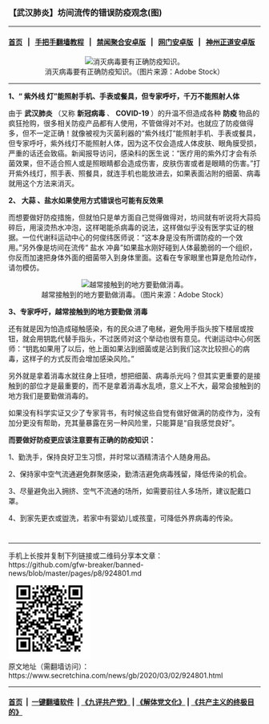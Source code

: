 ### 【武汉肺炎】坊间流传的错误防疫观念(图)
------------------------

#### [首页](https://github.com/gfw-breaker/banned-news/blob/master/README.md) &nbsp;&nbsp;|&nbsp;&nbsp; [手把手翻墙教程](https://github.com/gfw-breaker/guides/wiki) &nbsp;&nbsp;|&nbsp;&nbsp; [禁闻聚合安卓版](https://github.com/gfw-breaker/bn-android) &nbsp;&nbsp;|&nbsp;&nbsp; [网门安卓版](https://github.com/oGate2/oGate) &nbsp;&nbsp;|&nbsp;&nbsp; [神州正道安卓版](https://github.com/SzzdOgate/update) 



<div class="article_right" style="fone-color:#000">
 <p style="text-align:center">
  <img alt="消灭病毒要有正确防疫知识。" src="//img3.secretchina.com/pic/2020/3-1/p2638821a159827245-ss.jpg"/>
  <br>
   消灭病毒要有正确防疫知识。（图片来源：Adobe Stock）
   <span id="hideid" name="hideid" style="color:red;display:none;">
    <span href="https://www.secretchina.com">
    </span>
   </span>
  </br>
 </p>
 <div id="txt-mid1-t21-2017">
  

---


  </div>
 </div>
 <p>
  <strong>
   1、“
   <span href="https://www.secretchina.com/news/gb/tag/紫外线" target="_blank">
    紫外线
   </span>
   灯”能照射手机、手表或餐具，但专家呼吁，千万不能照射人体
  </strong>
  <span id="hideid" name="hideid" style="color:red;display:none;">
   <span href="https://www.secretchina.com">
   </span>
  </span>
 </p>
 <p>
  由于
  <strong>
   <span href="https://www.secretchina.com/news/gb/tag/武汉肺炎" target="_blank">
    武汉肺炎
   </span>
  </strong>
  （又称
  <strong>
   新冠病毒
  </strong>
  、
  <strong>
   COVID-19
  </strong>
  ）的升温不但造成各种
  <strong>
   防疫
  </strong>
  物品的疯狂抢购，很多相关防疫产品都有人使用，不管做得对不对。也就应了防疫做得多，但不一定正确！就像被视为灭菌利器的“紫外线灯”能照射手机、手表或餐具，但专家呼吁，紫外线灯不能照射人体，因为这不仅会造成人体皮肤、眼角膜受损，严重的话还会致癌。新闻报导访问，感染科的医生说：“医疗用的紫外灯才会有杀菌效果，但不适合照人或是照眼睛都会造成伤害，皮肤伤害或者是眼睛的伤害。”打开紫外线灯，照手表、照餐具，就连手机也能放进去，如果表面沾附的细菌、病毒就用这个方法来消灭。
 </p>
 <p>
  <strong>
   2、
   <span href="https://www.secretchina.com/news/gb/tag/大蒜" target="_blank">
    大蒜
   </span>
   、盐水如果使用方式错误也可能有反效果
  </strong>
 </p>
 <p>
  而想要做好防疫措施，但就怕只是单方面自己觉得做得对，坊间就有听说将大蒜捣碎后，用滚烫热水冲泡，这样喝能杀病毒的说法，这样做似乎没有医学实证的根据。一位代谢科运动中心的何俊纬医师说：“这本身是没有所谓防疫的一个效用。”另外像是坊间在流传“
  <span href="https://www.secretchina.com/news/gb/tag/盐水" target="_blank">
   盐水
  </span>
  冲鼻”如果盐水刚好碰到人体最脆弱的一个组织，你反而加速把身体外面的细菌带入到身体里面。这看在专家眼里也算是危险动作，请勿模仿。
 </p>
 <p style="text-align:center">
  <img alt="越常接触到的地方要勤做消毒。" src="//img3.secretchina.com/pic/2020/2-8/p2623091a493756459-ss.jpg"/>
  <br>
   越常接触到的地方要勤做消毒。（图片来源：Adobe Stock）
  </br>
 </p>
 <p>
  <strong>
   3、专家呼吁，越常接触到的地方要勤做
   <span href="https://www.secretchina.com/news/gb/tag/消毒" target="_blank">
    消毒
   </span>
  </strong>
 </p>
 <p>
  还有就是因为怕造成碰触感染，有的民众进了电梯，避免用手指头按下楼层或按钮，就会用钥匙代替手指头，不过医师对这个举动也很有意见。代谢运动中心何医师：“钥匙如果用了以后，他上面如果沾到细菌或是沾到我们这次比较担心的病毒，这样子的方式反而会增加感染风险。”
 </p>
 <p>
  另外就是拿着消毒水就往身上狂喷，想把细菌、病毒杀光吗？但其实更重要的是接触到的部位才是最重要的，而不是拿着消毒水乱喷，意义上不大，最常会接触到的地方我们是要勤做消毒的。
 </p>
 <p>
  如果没有科学实证又少了专家背书，有时候这些自觉有做好做满的防疫作为，没有加分更没有帮助，充其量暴露在另一种风险里，只能算是“自我感觉良好”。
 </p>
 <p>
  <strong>
   而要做好防疫更应该注意要有正确的防疫知识：
  </strong>
 </p>
 <p>
  1、勤洗手，保持良好卫生习惯，并时常以酒精清洁个人随身用品。
 </p>
 <p>
  2、保持家中空气流通避免群聚感染，勤清洁避免病毒残留，降低传染的机会。
 </p>
 <p>
  3、尽量避免出入拥挤、空气不流通的场所，如需要前往人多场所，建议配戴口罩。
 </p>
 <p>
  4、到家先更衣或盥洗，若家中有婴幼儿或孩童，可降低外界病毒的传染。
  <center>
   <div>
    <div id="txt-mid2-t22-2017" style="display: block;  max-height: 351px;  overflow: hidden;">
     <div id="SC-21xxx">
     </div>
     <ins class="adsbygoogle" data-ad-client="ca-pub-1276641434651360" data-ad-format="auto" data-ad-slot="4301710469" data-full-width-responsive="true" style="display:block">
     </ins>
    </div>
   </div>
  </center>
  <div style="padding-top:12px;">
  </div>
 </p>
</div>

<hr/>
手机上长按并复制下列链接或二维码分享本文章：<br/>
https://github.com/gfw-breaker/banned-news/blob/master/pages/p8/924801.md <br/>
<a href='https://github.com/gfw-breaker/banned-news/blob/master/pages/p8/924801.md'><img src='https://github.com/gfw-breaker/banned-news/blob/master/pages/p8/924801.md.png'/></a> <br/>
原文地址（需翻墙访问）：https://www.secretchina.com/news/gb/2020/03/02/924801.html


------------------------
#### [首页](https://github.com/gfw-breaker/banned-news/blob/master/README.md) &nbsp;|&nbsp; [一键翻墙软件](https://github.com/gfw-breaker/nogfw/blob/master/README.md) &nbsp;| [《九评共产党》](https://github.com/gfw-breaker/9ping.md/blob/master/README.md#九评之一评共产党是什么) | [《解体党文化》](https://github.com/gfw-breaker/jtdwh.md/blob/master/README.md) | [《共产主义的终极目的》](https://github.com/gfw-breaker/gczydzjmd.md/blob/master/README.md)


<img src='http://gfw-breaker.win/banned-news/pages/p8/924801.md' width='0px' height='0px'/>